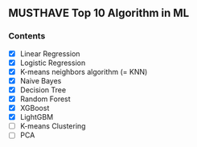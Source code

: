 ## MUSTHAVE Top 10 Algorithm in ML

### **Contents**
- [x] Linear Regression
- [x] Logistic Regression
- [x] K-means neighbors algorithm (= KNN)
- [x] Naive Bayes
- [x] Decision Tree
- [x] Random Forest
- [x] XGBoost
- [x] LightGBM
- [ ] K-means Clustering
- [ ] PCA
